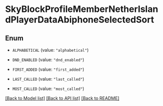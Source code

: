 # SkyBlockProfileMemberNetherIslandPlayerDataAbiphoneSelectedSort

## Enum


* `ALPHABETICAL` (value: `"alphabetical"`)

* `DND_ENABLED` (value: `"dnd_enabled"`)

* `FIRST_ADDED` (value: `"first_added"`)

* `LAST_CALLED` (value: `"last_called"`)

* `MOST_CALLED` (value: `"most_called"`)


[[Back to Model list]](../README.md#documentation-for-models) [[Back to API list]](../README.md#documentation-for-api-endpoints) [[Back to README]](../README.md)


